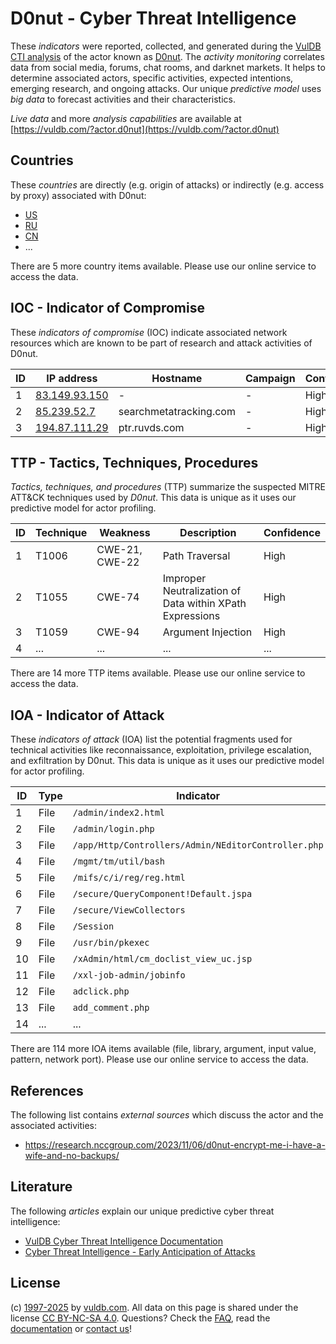 # D0nut - Cyber Threat Intelligence

These _indicators_ were reported, collected, and generated during the [VulDB CTI analysis](https://vuldb.com/?kb.cti) of the actor known as [D0nut](https://vuldb.com/?actor.d0nut). The _activity monitoring_ correlates data from social media, forums, chat rooms, and darknet markets. It helps to determine associated actors, specific activities, expected intentions, emerging research, and ongoing attacks. Our unique _predictive model_ uses _big data_ to forecast activities and their characteristics.

_Live data_ and more _analysis capabilities_ are available at [https://vuldb.com/?actor.d0nut](https://vuldb.com/?actor.d0nut)

## Countries

These _countries_ are directly (e.g. origin of attacks) or indirectly (e.g. access by proxy) associated with D0nut:

* [US](https://vuldb.com/?country.us)
* [RU](https://vuldb.com/?country.ru)
* [CN](https://vuldb.com/?country.cn)
* ...

There are 5 more country items available. Please use our online service to access the data.

## IOC - Indicator of Compromise

These _indicators of compromise_ (IOC) indicate associated network resources which are known to be part of research and attack activities of D0nut.

ID | IP address | Hostname | Campaign | Confidence
-- | ---------- | -------- | -------- | ----------
1 | [83.149.93.150](https://vuldb.com/?ip.83.149.93.150) | - | - | High
2 | [85.239.52.7](https://vuldb.com/?ip.85.239.52.7) | searchmetatracking.com | - | High
3 | [194.87.111.29](https://vuldb.com/?ip.194.87.111.29) | ptr.ruvds.com | - | High

## TTP - Tactics, Techniques, Procedures

_Tactics, techniques, and procedures_ (TTP) summarize the suspected MITRE ATT&CK techniques used by _D0nut_. This data is unique as it uses our predictive model for actor profiling.

ID | Technique | Weakness | Description | Confidence
-- | --------- | -------- | ----------- | ----------
1 | T1006 | CWE-21, CWE-22 | Path Traversal | High
2 | T1055 | CWE-74 | Improper Neutralization of Data within XPath Expressions | High
3 | T1059 | CWE-94 | Argument Injection | High
4 | ... | ... | ... | ...

There are 14 more TTP items available. Please use our online service to access the data.

## IOA - Indicator of Attack

These _indicators of attack_ (IOA) list the potential fragments used for technical activities like reconnaissance, exploitation, privilege escalation, and exfiltration by D0nut. This data is unique as it uses our predictive model for actor profiling.

ID | Type | Indicator | Confidence
-- | ---- | --------- | ----------
1 | File | `/admin/index2.html` | High
2 | File | `/admin/login.php` | High
3 | File | `/app/Http/Controllers/Admin/NEditorController.php` | High
4 | File | `/mgmt/tm/util/bash` | High
5 | File | `/mifs/c/i/reg/reg.html` | High
6 | File | `/secure/QueryComponent!Default.jspa` | High
7 | File | `/secure/ViewCollectors` | High
8 | File | `/Session` | Medium
9 | File | `/usr/bin/pkexec` | High
10 | File | `/xAdmin/html/cm_doclist_view_uc.jsp` | High
11 | File | `/xxl-job-admin/jobinfo` | High
12 | File | `adclick.php` | Medium
13 | File | `add_comment.php` | High
14 | ... | ... | ...

There are 114 more IOA items available (file, library, argument, input value, pattern, network port). Please use our online service to access the data.

## References

The following list contains _external sources_ which discuss the actor and the associated activities:

* https://research.nccgroup.com/2023/11/06/d0nut-encrypt-me-i-have-a-wife-and-no-backups/

## Literature

The following _articles_ explain our unique predictive cyber threat intelligence:

* [VulDB Cyber Threat Intelligence Documentation](https://vuldb.com/?kb.cti)
* [Cyber Threat Intelligence - Early Anticipation of Attacks](https://www.scip.ch/en/?labs.20201022)

## License

(c) [1997-2025](https://vuldb.com/?kb.changelog) by [vuldb.com](https://vuldb.com/?kb.about). All data on this page is shared under the license [CC BY-NC-SA 4.0](https://creativecommons.org/licenses/by-nc-sa/4.0/). Questions? Check the [FAQ](https://vuldb.com/?kb.faq), read the [documentation](https://vuldb.com/?kb) or [contact us](https://vuldb.com/?contact)!
